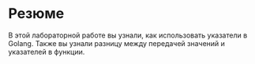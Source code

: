 # Резюме

В этой лабораторной работе вы узнали, как использовать указатели в Golang. Также вы узнали разницу между передачей значений и указателей в функции.
